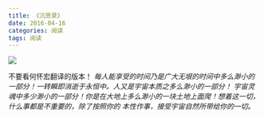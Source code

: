 ```yaml
---
title: 《沉思录》
date: 2016-04-16
categories: 阅读
tags: 阅读
---
```

<img src="{{ site.url }}assets/images/book/themeditations.jpg">

不要看何怀宏翻译的版本！
<cite>
每人能享受的时间乃是广大无垠的时间中多么渺小的一部分！一转瞬即消逝于永恒中。人又是宇宙本质之多么渺小的一部分！
宇宙灵魂中多少渺小的一部分！你是在大地上多么渺小的一块土地上面爬！想着这一切，什么事都是不重要的，除了按照你的
本性作事，接受宇宙自然所带给你的一切。
</cite>
